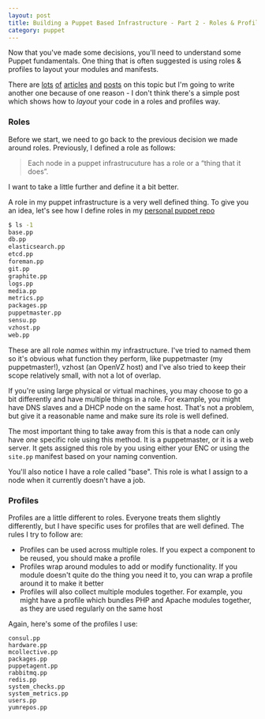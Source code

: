 ```yaml
---
layout: post
title: Building a Puppet Based Infrastructure - Part 2 - Roles & Profiles
category: puppet
---
```


Now that you've made some decisions, you'll need to understand some Puppet fundamentals. One thing that is often suggested is using roles & profiles to layout your modules and manifests.

There are [lots](https://puppet.com/presentations/designing-puppet-rolesprofiles-pattern) [of](https://docs.puppet.com/pe/latest/puppet_assign_configurations.html) [articles](http://garylarizza.com/blog/2014/02/17/puppet-workflow-part-2/) [and](http://www.craigdunn.org/2012/05/239/) [posts](https://rnelson0.com/2014/07/14/intro-to-roles-and-profiles-with-puppet-and-hiera/) on this topic but I'm going to write another one because of one reason - I don't think there's a simple post which shows how to _layout_ your code in a roles and profiles way.

### Roles

Before we start, we need to go back to the previous decision we made around roles. Previously, I defined a role as follows:

> Each node in a puppet infrastrucuture has a role or a “thing that it does”.

I want to take a little further and define it a bit better.

A role in my puppet infrastructure is a very well defined thing. To give you an idea, let's see how I define roles in my [personal puppet repo](https://github.com/jaxxstorm/puppet-homelab)

```bash
$ ls -1
base.pp
db.pp
elasticsearch.pp
etcd.pp
foreman.pp
git.pp
graphite.pp
logs.pp
media.pp
metrics.pp
packages.pp
puppetmaster.pp
sensu.pp
vzhost.pp
web.pp
```

These are all role _names_ within my infrastructure. I've tried to named them so it's obvious what function they perform, like puppetmaster (my puppetmaster!), vzhost (an OpenVZ host) and I've also tried to keep their scope relatively small, with not a lot of overlap.

If you're using large physical or virtual machines, you may choose to go a bit differently and have multiple things in a role. For example, you might have DNS slaves and a DHCP node on the same host. That's not a problem, but give it a reasonable name and make sure its role is well defined.

The most important thing to take away from this is that a node can only have _one_ specific role using this method. It is a puppetmaster, or it is a web server. It gets assigned this role by you using either your ENC or using the `site.pp` manifest based on your naming convention.

You'll also notice I have a role called "base". This role is what I assign to a node when it currently doesn't have a job.

### Profiles

Profiles are a little different to roles. Everyone treats them slightly differently, but I have specific uses for profiles that are well defined. The rules I try to follow are:

 - Profiles can be used across multiple roles. If you expect a component to be reused, you should make a profile
 - Profiles wrap around modules to add or modify functionality. If you module doesn't quite do the thing you need it to, you can wrap a profile around it to make it better
 - Profiles will also collect multiple modules together. For example, you might have a profile which bundles PHP and Apache modules together, as they are used regularly on the same host

Again, here's some of the profiles I use:

```
consul.pp
hardware.pp
mcollective.pp
packages.pp
puppetagent.pp
rabbitmq.pp
redis.pp
system_checks.pp
system_metrics.pp
users.pp
yumrepos.pp
```

